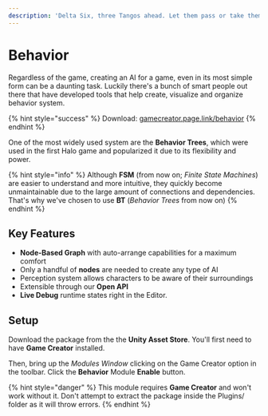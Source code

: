 ```yaml
---
description: 'Delta Six, three Tangos ahead. Let them pass or take them down. Your choice.'
---
```


# Behavior

Regardless of the game, creating an AI for a game, even in its most simple form can be a daunting task. Luckily there's a bunch of smart people out there that have developed tools that help create, visualize and organize behavior system.

{% hint style="success" %}
Download: [gamecreator.page.link/behavior](https://gamecreator.page.link/behavior)
{% endhint %}

One of the most widely used system are the **Behavior Trees**, which were used in the first Halo game and popularized it due to its flexibility and power.

{% hint style="info" %}
Although **FSM** \(from now on; _Finite State Machines_\) are easier to understand and more intuitive, they quickly become unmaintainable due to the large amount of connections and dependencies. That's why we've chosen to use **BT** \(_Behavior Trees_ from now on\)
{% endhint %}

## Key Features

* **Node-Based Graph** with auto-arrange capabilities for a maximum comfort
* Only a handful of **nodes** are needed to create any type of AI
* Perception system allows characters to be aware of their surroundings
* Extensible through our **Open API**
* **Live Debug** runtime states right in the Editor.

## Setup

Download the package from the the **Unity Asset Store**. You'll first need to have **Game Creator** installed.

Then, bring up the _Modules Window_ clicking on the Game Creator option in the toolbar. Click the **Behavior** Module **Enable** button.

{% hint style="danger" %}
This module requires **Game Creator** and won't work without it. Don't attempt to extract the package inside the Plugins/ folder as it will throw errors.
{% endhint %}

